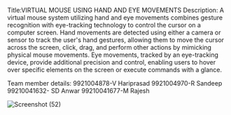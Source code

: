 Title:VIRTUAL MOUSE USING HAND AND EYE MOVEMENTS 
Description:
A virtual mouse system utilizing hand and eye movements combines gesture recognition with eye-tracking technology to control the cursor on a computer screen.
Hand movements are detected using either a camera or sensor to track the user's hand gestures, allowing them to move the cursor across the screen, click, drag, and perform other actions by mimicking physical mouse movements.
Eye movements, tracked by an eye-tracking device, provide additional precision and control, enabling users to hover over specific elements on the screen or execute commands with a glance.

Team member details:
9921004878-V Hariprasad
9921004970-R Sandeep
99210041632- SD Anwar
99210041677-M Rajesh

![Screenshot (52)](https://github.com/Sandeep75759/black_squad/assets/140294961/8f8c4feb-ad24-494b-8810-8ffed20a4d0a)


